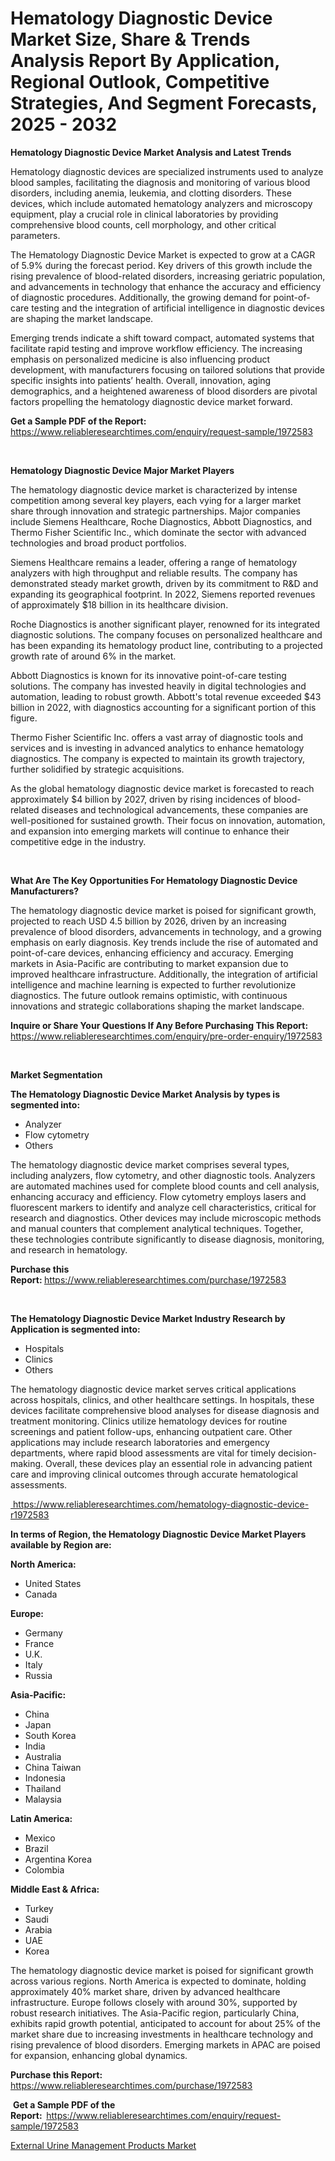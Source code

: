 <p><h1>Hematology Diagnostic Device Market Size, Share & Trends Analysis Report By Application, Regional Outlook, Competitive Strategies, And Segment Forecasts, 2025 - 2032</h1></p><p><strong>Hematology Diagnostic Device Market Analysis and Latest Trends</strong></p>
<p><p>Hematology diagnostic devices are specialized instruments used to analyze blood samples, facilitating the diagnosis and monitoring of various blood disorders, including anemia, leukemia, and clotting disorders. These devices, which include automated hematology analyzers and microscopy equipment, play a crucial role in clinical laboratories by providing comprehensive blood counts, cell morphology, and other critical parameters.</p><p>The Hematology Diagnostic Device Market is expected to grow at a CAGR of 5.9% during the forecast period. Key drivers of this growth include the rising prevalence of blood-related disorders, increasing geriatric population, and advancements in technology that enhance the accuracy and efficiency of diagnostic procedures. Additionally, the growing demand for point-of-care testing and the integration of artificial intelligence in diagnostic devices are shaping the market landscape.</p><p>Emerging trends indicate a shift toward compact, automated systems that facilitate rapid testing and improve workflow efficiency. The increasing emphasis on personalized medicine is also influencing product development, with manufacturers focusing on tailored solutions that provide specific insights into patients’ health. Overall, innovation, aging demographics, and a heightened awareness of blood disorders are pivotal factors propelling the hematology diagnostic device market forward.</p></p>
<p><strong>Get a Sample PDF of the Report:&nbsp;</strong> <a href="https://www.reliableresearchtimes.com/enquiry/request-sample/1972583?utm_campaign=2643&utm_medium=2&utm_source=Github&utm_content=ia&utm_term=05032025&utm_id=hematology-diagnostic-device">https://www.reliableresearchtimes.com/enquiry/request-sample/1972583</a></p>
<p>&nbsp;</p>
<p><strong>Hematology Diagnostic Device Major Market Players</strong></p>
<p><p>The hematology diagnostic device market is characterized by intense competition among several key players, each vying for a larger market share through innovation and strategic partnerships. Major companies include Siemens Healthcare, Roche Diagnostics, Abbott Diagnostics, and Thermo Fisher Scientific Inc., which dominate the sector with advanced technologies and broad product portfolios.</p><p>Siemens Healthcare remains a leader, offering a range of hematology analyzers with high throughput and reliable results. The company has demonstrated steady market growth, driven by its commitment to R&D and expanding its geographical footprint. In 2022, Siemens reported revenues of approximately $18 billion in its healthcare division.</p><p>Roche Diagnostics is another significant player, renowned for its integrated diagnostic solutions. The company focuses on personalized healthcare and has been expanding its hematology product line, contributing to a projected growth rate of around 6% in the market.</p><p>Abbott Diagnostics is known for its innovative point-of-care testing solutions. The company has invested heavily in digital technologies and automation, leading to robust growth. Abbott's total revenue exceeded $43 billion in 2022, with diagnostics accounting for a significant portion of this figure.</p><p>Thermo Fisher Scientific Inc. offers a vast array of diagnostic tools and services and is investing in advanced analytics to enhance hematology diagnostics. The company is expected to maintain its growth trajectory, further solidified by strategic acquisitions. </p><p>As the global hematology diagnostic device market is forecasted to reach approximately $4 billion by 2027, driven by rising incidences of blood-related diseases and technological advancements, these companies are well-positioned for sustained growth. Their focus on innovation, automation, and expansion into emerging markets will continue to enhance their competitive edge in the industry.</p></p>
<p>&nbsp;</p>
<p><strong>What Are The Key Opportunities For Hematology Diagnostic Device Manufacturers?</strong></p>
<p><p>The hematology diagnostic device market is poised for significant growth, projected to reach USD 4.5 billion by 2026, driven by an increasing prevalence of blood disorders, advancements in technology, and a growing emphasis on early diagnosis. Key trends include the rise of automated and point-of-care devices, enhancing efficiency and accuracy. Emerging markets in Asia-Pacific are contributing to market expansion due to improved healthcare infrastructure. Additionally, the integration of artificial intelligence and machine learning is expected to further revolutionize diagnostics. The future outlook remains optimistic, with continuous innovations and strategic collaborations shaping the market landscape.</p></p>
<p><strong>Inquire or Share Your Questions If Any Before Purchasing This Report:</strong> <a href="https://www.reliableresearchtimes.com/enquiry/pre-order-enquiry/1972583?utm_campaign=2643&utm_medium=2&utm_source=Github&utm_content=ia&utm_term=05032025&utm_id=hematology-diagnostic-device">https://www.reliableresearchtimes.com/enquiry/pre-order-enquiry/1972583</a></p>
<p>&nbsp;</p>
<p><strong>Market Segmentation</strong></p>
<p><strong>The Hematology Diagnostic Device Market Analysis by types is segmented into:</strong></p>
<p><ul><li>Analyzer</li><li>Flow cytometry</li><li>Others</li></ul></p>
<p><p>The hematology diagnostic device market comprises several types, including analyzers, flow cytometry, and other diagnostic tools. Analyzers are automated machines used for complete blood counts and cell analysis, enhancing accuracy and efficiency. Flow cytometry employs lasers and fluorescent markers to identify and analyze cell characteristics, critical for research and diagnostics. Other devices may include microscopic methods and manual counters that complement analytical techniques. Together, these technologies contribute significantly to disease diagnosis, monitoring, and research in hematology.</p></p>
<p><strong>Purchase this Report:&nbsp;</strong><a href="https://www.reliableresearchtimes.com/purchase/1972583?utm_campaign=2643&utm_medium=2&utm_source=Github&utm_content=ia&utm_term=05032025&utm_id=hematology-diagnostic-device">https://www.reliableresearchtimes.com/purchase/1972583</a></p>
<p>&nbsp;</p>
<p><strong>The Hematology Diagnostic Device Market Industry Research by Application is segmented into:</strong></p>
<p><ul><li>Hospitals</li><li>Clinics</li><li>Others</li></ul></p>
<p><p>The hematology diagnostic device market serves critical applications across hospitals, clinics, and other healthcare settings. In hospitals, these devices facilitate comprehensive blood analyses for disease diagnosis and treatment monitoring. Clinics utilize hematology devices for routine screenings and patient follow-ups, enhancing outpatient care. Other applications may include research laboratories and emergency departments, where rapid blood assessments are vital for timely decision-making. Overall, these devices play an essential role in advancing patient care and improving clinical outcomes through accurate hematological assessments.</p></p>
<p><a href="https://www.reliableresearchtimes.com/hematology-diagnostic-device-r1972583?utm_campaign=2643&utm_medium=2&utm_source=Github&utm_content=ia&utm_term=05032025&utm_id=hematology-diagnostic-device">&nbsp;https://www.reliableresearchtimes.com/hematology-diagnostic-device-r1972583</a></p>
<p><strong>In terms of Region, the Hematology Diagnostic Device Market Players available by Region are:</strong></p>
<p>
    <p> <strong> North America: </strong>
        <ul>
            <li>United States</li>
            <li>Canada</li>
        </ul>
        </p> 
    <p> <strong> Europe: </strong>
        <ul>
            <li>Germany</li>
            <li>France</li>
            <li>U.K.</li>
            <li>Italy</li>
            <li>Russia</li>
        </ul>
        </p> 
    <p> <strong> Asia-Pacific: </strong>
        <ul>
            <li>China</li>
            <li>Japan</li>
            <li>South Korea</li>
            <li>India</li>
            <li>Australia</li>
            <li>China Taiwan</li>
            <li>Indonesia</li>
            <li>Thailand</li>
            <li>Malaysia</li>
        </ul>
        </p> 
    <p> <strong> Latin America: </strong>
        <ul>
            <li>Mexico</li>
            <li>Brazil</li>
            <li>Argentina Korea</li>
            <li>Colombia</li>
        </ul>
        </p> 
    <p> <strong> Middle East & Africa: </strong>
        <ul>
            <li>Turkey</li>
            <li>Saudi</li>
            <li>Arabia</li>
            <li>UAE</li>
            <li>Korea</li>
        </ul>
    </p>
    </p>
<p><p>The hematology diagnostic device market is poised for significant growth across various regions. North America is expected to dominate, holding approximately 40% market share, driven by advanced healthcare infrastructure. Europe follows closely with around 30%, supported by robust research initiatives. The Asia-Pacific region, particularly China, exhibits rapid growth potential, anticipated to account for about 25% of the market share due to increasing investments in healthcare technology and rising prevalence of blood disorders. Emerging markets in APAC are poised for expansion, enhancing global dynamics.</p></p>
<p><strong>Purchase this Report: </strong><a href="https://www.reliableresearchtimes.com/purchase/1972583?utm_campaign=2643&utm_medium=2&utm_source=Github&utm_content=ia&utm_term=05032025&utm_id=hematology-diagnostic-device">https://www.reliableresearchtimes.com/purchase/1972583</a></p>
<p>&nbsp;<strong>Get a Sample PDF of the Report:&nbsp;&nbsp;</strong><a href="https://www.reliableresearchtimes.com/enquiry/request-sample/1972583?utm_campaign=2643&utm_medium=2&utm_source=Github&utm_content=ia&utm_term=05032025&utm_id=hematology-diagnostic-device">https://www.reliableresearchtimes.com/enquiry/request-sample/1972583</a></p>
<p><strong></strong></p>
<p><p><a href="https://github.com/krinerstormy331/Market-Research-Report-List-1/blob/main/external-urine-management-products-market.md?utm_campaign=2643&utm_medium=2&utm_source=Github&utm_content=ia&utm_term=05032025&utm_id=hematology-diagnostic-device">External Urine Management Products Market</a></p></p>